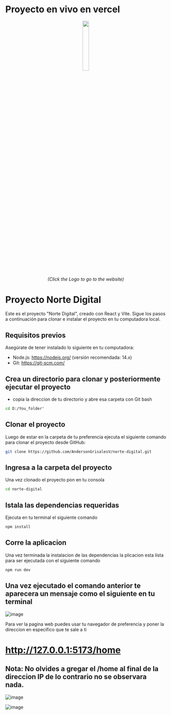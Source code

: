 # Proyecto en vivo en vercel

<div align="center">
   <a href='https://norte-digital.vercel.app/home'>
        <img src="https://github.com/AndersonGrisalesV/norte-digital/assets/94204560/71d70214-ebc6-4c39-a302-8381bc2f23cf" width=20% height=20%>
  </a>
   <div align="center">
      <h6>(Click the Logo to go to the website)</h6> 
    </div>
    
 </div>





# Proyecto Norte Digital

Este es el proyecto "Norte Digital", creado con React y Vite. Sigue los pasos a continuación para clonar e instalar el proyecto en tu computadora local.

## Requisitos previos

Asegúrate de tener instalado lo siguiente en tu computadora:

- Node.js: https://nodejs.org/ (versión recomendada: 14.x)
- Git: https://git-scm.com/

## Crea un directorio para clonar y posteriormente ejecutar el proyecto

- copia la direccion de tu directorio y abre esa carpeta con Git bash

 ```bash
cd D:/You_folder"
```

## Clonar el proyecto

Luego de estar en la carpeta de tu preferencia ejecuta el siguiente comando para clonar el proyecto desde GitHub:

```bash
git clone https://github.com/AndersonGrisalesV/norte-digital.git
```

## Ingresa a la carpeta del proyecto

Una vez clonado el proyecto pon en tu consola

```bash
cd norte-digital
```

## Istala las dependencias requeridas

Ejecuta en tu terminal el siguiente comando

```bash
npm install
```

## Corre la aplicacion

Una vez terminada la instalacion de las dependencias la plicacion esta lista para ser ejecutada con el siguiente comando

```bash
npm run dev
```

## Una vez ejecutado el comando anterior te aparecera un mensaje como el siguiente en tu terminal

![image](https://github.com/AndersonGrisalesV/norte-digital/assets/94204560/8ca5f9c9-ae19-4e9d-b98c-8d47bd42e60a)


Para ver la pagina web puedes usar tu navegador de preferencia y poner la direccion en especifico que te sale a ti

# http://127.0.0.1:5173/home

## Nota: No olvides a gregar el /home al final de la direccion IP de lo contrario no se observara nada.

![image](https://github.com/AndersonGrisalesV/norte-digital/assets/94204560/d414e4fd-559c-4a8b-8cb2-2c53231bc894)


![image](https://github.com/AndersonGrisalesV/norte-digital/assets/94204560/7d79455e-4bef-456e-a51a-59c89dd79656)






